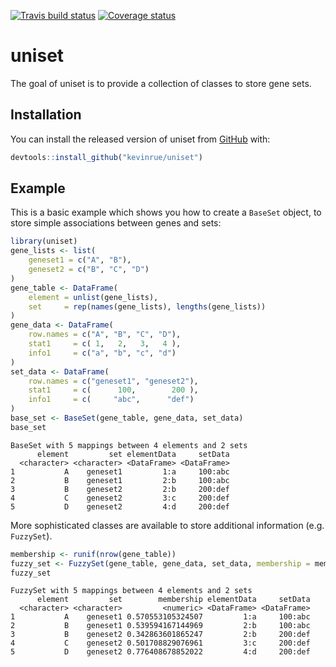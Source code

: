 [![Travis build status](https://travis-ci.org/kevinrue/uniset.svg?branch=master)](https://travis-ci.org/kevinrue/uniset)
[![Coverage status](https://codecov.io/gh/kevinrue/uniset/branch/master/graph/badge.svg)](https://codecov.io/github/kevinrue/uniset?branch=master)

# uniset

The goal of uniset is to provide a collection of classes to store gene sets.

## Installation

You can install the released version of uniset from [GitHub](https://github.com/kevinrue/uniset) with:

``` r
devtools::install_github("kevinrue/uniset")
```

## Example

This is a basic example which shows you how to create a `BaseSet` object, to store simple associations between genes and sets:

``` r
library(uniset)
gene_lists <- list(
    geneset1 = c("A", "B"),
    geneset2 = c("B", "C", "D")
)
gene_table <- DataFrame(
    element = unlist(gene_lists),
    set     = rep(names(gene_lists), lengths(gene_lists))
)
gene_data <- DataFrame(
    row.names = c("A", "B", "C", "D"),
    stat1     = c( 1,   2,   3,   4 ),
    info1     = c("a", "b", "c", "d")
)
set_data <- DataFrame(
    row.names = c("geneset1", "geneset2"),
    stat1     = c(      100,        200 ),
    info1     = c(     "abc",      "def")
)
base_set <- BaseSet(gene_table, gene_data, set_data)
base_set
```

```
BaseSet with 5 mappings between 4 elements and 2 sets
      element         set elementData     setData
  <character> <character> <DataFrame> <DataFrame>
1           A    geneset1         1:a     100:abc
2           B    geneset1         2:b     100:abc
3           B    geneset2         2:b     200:def
4           C    geneset2         3:c     200:def
5           D    geneset2         4:d     200:def
```

More sophisticated classes are available to store additional information (e.g. `FuzzySet`).

``` r
membership <- runif(nrow(gene_table))
fuzzy_set <- FuzzySet(gene_table, gene_data, set_data, membership = membership)
fuzzy_set
```

```
FuzzySet with 5 mappings between 4 elements and 2 sets
      element         set        membership elementData     setData
  <character> <character>         <numeric> <DataFrame> <DataFrame>
1           A    geneset1 0.570553105324507         1:a     100:abc
2           B    geneset1 0.539594167144969         2:b     100:abc
3           B    geneset2 0.342863601865247         2:b     200:def
4           C    geneset2 0.501708829076961         3:c     200:def
5           D    geneset2 0.776408678852022         4:d     200:def
```
